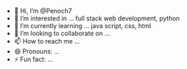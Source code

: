 - 👋 Hi, I’m @Penoch7
- 👀 I’m interested in ... full stack web development, python
- 🌱 I’m currently learning ... java script, css, html
- 💞️ I’m looking to collaborate on ...
- 📫 How to reach me ...
- 😄 Pronouns: ...
- ⚡ Fun fact: ...

<!---
Penoch7/Penoch7 is a ✨ special ✨ repository because its `README.md` (this file) appears on your GitHub profile.
You can click the Preview link to take a look at your changes.
--->
